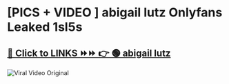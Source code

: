 
 # [PICS + VIDEO ] abigail lutz Onlyfans Leaked 1sl5s

## <h2><a href="https://clipsfans.com/abigail_lutz&ref=git">🔗 Click to LINKS ⏩⏩ 👉 🟢 abigail lutz </a></h2>

<a href="https://clipsfans.com/abigail_lutz&ref=git" rel="nofollow" data-target="animated-image.originalLink"><img src="https://i.ibb.co.com/xMMVF88/686577567.gif" alt="Viral Video Original" style="max-width: 100%; display: inline-block;" data-target="animated-image.originalImage"></a>

